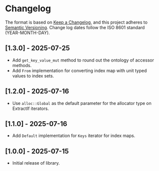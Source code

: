 # Changelog

The format is based on [Keep a Changelog](https://keepachangelog.com/en/1.0.0/),
and this project adheres to [Semantic Versioning](https://semver.org/spec/v2.0.0.html).
Change log dates follow the ISO 8601 standard (YEAR-MONTH-DAY).

## [1.3.0] - 2025-07-25
- Add `get_key_value_mut` method to round out the ontology of accessor methods.
- Add `From` implementation for converting index map with unit typed values to index sets.

## [1.2.0] - 2025-07-16
- Use `alloc::Global` as the default parameter for the allocator type on ExtractIf iterators.

## [1.1.0] - 2025-07-16
- Add `Default` implementation for `Keys` iterator for index maps.

## [1.0.0] - 2025-07-15
- Initial release of library.

